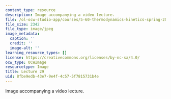 ```yaml
---
content_type: resource
description: Image accompanying a video lecture.
file: /ol-ocw-studio-app/courses/5-60-thermodynamics-kinetics-spring-2008/8fbe9edb43e79e4f4c575f7815731b4e_lec29_th.jpg
file_size: 2342
file_type: image/jpeg
image_metadata:
  caption: ''
  credit: ''
  image-alt: ''
learning_resource_types: []
license: https://creativecommons.org/licenses/by-nc-sa/4.0/
ocw_type: OCWImage
resourcetype: Image
title: Lecture 29
uid: 8fbe9edb-43e7-9e4f-4c57-5f7815731b4e
---
```

Image accompanying a video lecture.